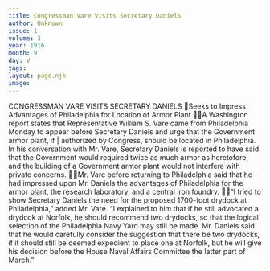 ```yaml
---
title: Congressman Vare Visits Secretary Daniels
author: Unknown
issue: 1
volume: 3
year: 1916
month: 9
day: V
tags:
layout: page.njk
image:
---
```

CONGRESSMAN VARE VISITS SECRETARY DANIELS Seeks to Impress Advantages of Philadelphia for Location of Armor Plant A Washington report states that Representative William S. Vare came from Philadelphia Monday to appear before Secretary Daniels and urge that the Government armor plant, if | authorized by Congress, should be located in Philadelphia. In his conversation with Mr. Vare, Secretary Daniels is reported to have said that the Government would required twice as much armor as heretofore, and the building of a Government armor plant would not interfere with private concerns. Mr. Vare before returning to Philadelphia said that he had impressed upon Mr. Daniels the advantages of Philadelphia for the armor plant, the research laboratory, and a central iron foundry. “I tried to show Secretary Daniels the need for the proposed 1700-foot drydock at Philadelphia,” added Mr. Vare. “I explained to him that if he still advocated a drydock at Norfolk, he should recommend two drydocks, so that the logical selection of the Philadelphia Navy Yard may still be made. Mr. Daniels said that he would carefully consider the suggestion that there be two drydocks, if it should still be deemed expedient to place one at Norfolk, but he will give his decision before the House Naval Affairs Committee the latter part of March.” 
